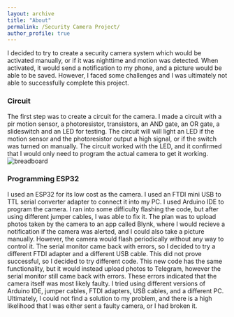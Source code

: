 ```yaml
---
layout: archive
title: "About"
permalink: /Security Camera Project/
author_profile: true
---
```


I decided to try to create a security camera system which would be activated manually, or if it was nighttime and motion was detected. When activated, it would send a notification to my phone, and a picture would be able to be saved. However, I faced some challenges and I was ultimately not able to successfully complete this project.

### Circuit
The first step was to create a circuit for the camera. I made a circuit with a pir motion sensor, a photoresistor, transistors, an AND gate, an OR gate, a slideswitch and an LED for testing. The circuit will will light an LED if the motion sensor and the photoresistor output a high signal, or if the switch was turned on manually. The circuit worked with the LED, and it confirmed that I would only need to program the actual camera to get it working.![breadboard](/images/breadboard.jpg)

### Programming ESP32
I used an ESP32 for its low cost as the camera. I used an FTDI mini USB to TTL serial converter adapter to connect it into my PC. I used Arduino IDE to program the camera. I ran into some difficulty flashing the code, but after using different jumper cables, I was able to fix it. The plan was to upload photos taken by the camera to an app called Blynk, where I would recieve a notification if the camera was alerted, and I could also take a picture manually. However, the camera would flash periodically without any way to control it. The serial monitor came back with errors, so I decided to try a different FTDI adapter and a different USB cable. This did not prove successful, so I decided to try different code. This new code has the same functionality, but it would instead upload photos to Telegram, however the serial monitor still came back with errors. These errors indicated that the camera itself was most likely faulty. I tried using different versions of Arduino IDE, jumper cables, FTDI adapters, USB cables, and a different PC. Ultimately, I could not find a solution to my problem, and there is a high likelihood that I was either sent a faulty camera, or I had broken it. 
